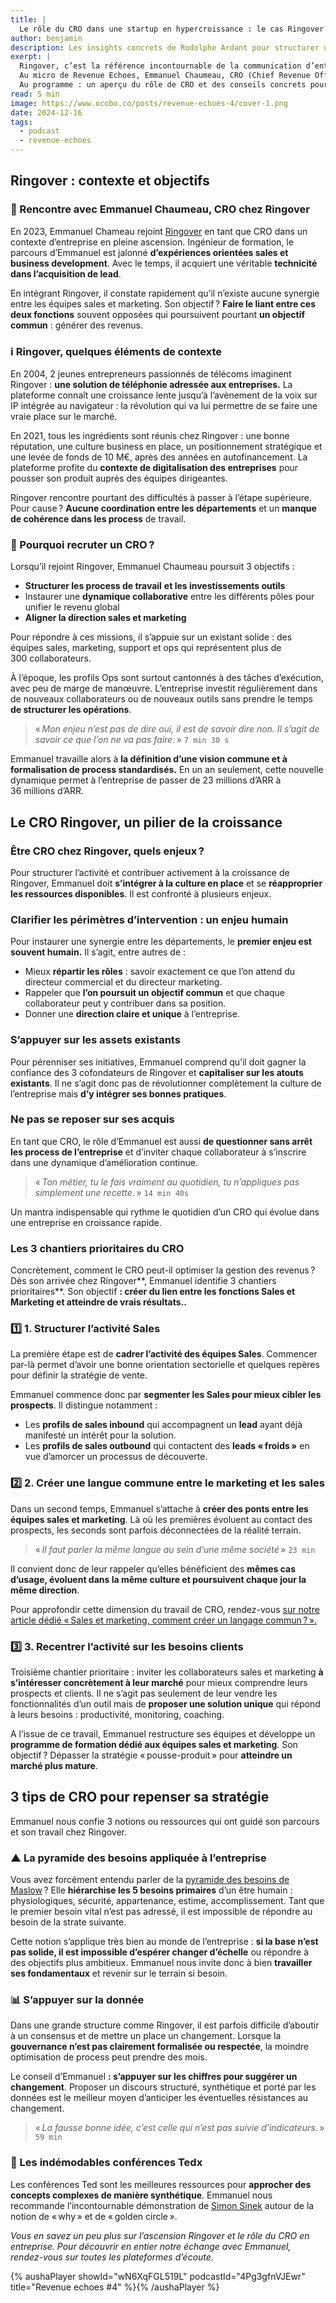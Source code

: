 ```yaml
---
title: |
  Le rôle du CRO dans une startup en hypercroissance : le cas Ringover
author: benjamin
description: Les insights concrets de Rodolphe Ardant pour structurer une bonne équipe commerciale à ses débuts.
exerpt: |
  Ringover, c’est la référence incontournable de la communication d’entreprise. Depuis plus de 20 ans, la plateforme SaaS développe des solutions pour dématérialiser les échanges essentiels entre les entreprises et leurs prestataires extérieurs.
  Au micro de Revenue Echoes, Emmanuel Chaumeau, CRO (Chief Revenue Officer) de Ringover, est venu nous livrer quelques astuces pour gérer ses équipes Revenue dans une entreprise en forte croissance.
  Au programme : un aperçu du rôle de CRO et des conseils concrets pour structurer les fonctions sales et marketing.
read: 5 min
image: https://www.ocobo.co/posts/revenue-echoes-4/cover-1.png
date: 2024-12-16
tags:
  - podcast
  - revenue-echoes
---
```


## Ringover : contexte et objectifs

### 🤝 Rencontre avec Emmanuel Chaumeau, CRO chez Ringover

En 2023, Emmanuel Chameau rejoint [Ringover](https://www.ringover.fr/qui-sommes-nous) en tant que CRO dans un contexte d’entreprise en pleine ascension. Ingénieur de formation, le parcours d’Emmanuel est jalonné **d’expériences orientées sales et business development**. Avec le temps, il acquiert une véritable **technicité dans l’acquisition de lead**.

En intégrant Ringover, il constate rapidement qu’il n’existe aucune synergie entre les équipes sales et marketing. Son objectif ? **Faire le liant entre ces deux fonctions** souvent opposées qui poursuivent pourtant **un objectif commun** : générer des revenus.

### ℹ️ Ringover, quelques éléments de contexte

En 2004, 2 jeunes entrepreneurs passionnés de télécoms imaginent Ringover : **une solution de téléphonie adressée aux entreprises.** La plateforme connaît une croissance lente jusqu’à l’avènement de la voix sur IP intégrée au navigateur : la révolution qui va lui permettre de se faire une vraie place sur le marché.

En 2021, tous les ingrédients sont réunis chez Ringover : une bonne réputation, une culture business en place, un positionnement stratégique et une levée de fonds de 10 M€, après des années en autofinancement. La plateforme profite du **contexte de digitalisation des entreprises** pour pousser son produit auprès des équipes dirigeantes.

Ringover rencontre pourtant des difficultés à passer à l’étape supérieure. Pour cause ? **Aucune coordination entre les départements** et un **manque de cohérence dans les process** de travail.

### 🚀 Pourquoi recruter un CRO ?

Lorsqu’il rejoint Ringover, Emmanuel Chaumeau poursuit 3 objectifs :

- **Structurer les process de travail** **et les investissements outils**
- Instaurer une **dynamique collaborative** entre les différents pôles pour unifier le revenu global
- **Aligner la direction sales et marketing**

Pour répondre à ces missions, il s’appuie sur un existant solide : des équipes sales, marketing, support et ops qui représentent plus de 300 collaborateurs.

À l’époque, les profils Ops sont surtout cantonnés à des tâches d’exécution, avec peu de marge de manœuvre. L’entreprise investit régulièrement dans de nouveaux collaborateurs ou de nouveaux outils sans prendre le temps **de structurer les opérations**.

> « *Mon enjeu n’est pas de dire oui, il est de savoir dire non. Il s’agit de savoir ce que l’on ne va pas faire.* » `7 min 30 s`
>

Emmanuel travaille alors à **la définition d’une vision commune et à formalisation de process standardisés.** En un an seulement, cette nouvelle dynamique permet à l’entreprise de passer de 23 millions d’ARR à 36 millions d’ARR.

## Le CRO Ringover, un pilier de la croissance

### Être CRO chez Ringover, quels enjeux ?

Pour structurer l’activité et contribuer activement à la croissance de Ringover, Emmanuel doit **s’intégrer à la culture en place** et se **réapproprier les ressources disponibles**. Il est confronté à plusieurs enjeux.

### **Clarifier les périmètres d’intervention : un enjeu humain**

Pour instaurer une synergie entre les départements, le **premier enjeu est souvent humain.** Il s’agit, entre autres de :

- Mieux **répartir les rôles** : savoir exactement ce que l’on attend du directeur commercial et du directeur marketing.
- Rappeler que **l’on poursuit un objectif commun** et que chaque collaborateur peut y contribuer dans sa position.
- Donner une **direction claire et unique** à l’entreprise.

### **S’appuyer sur les assets existants**

Pour pérenniser ses initiatives, Emmanuel comprend qu’il doit gagner la confiance des 3 cofondateurs de Ringover et **capitaliser sur les atouts existants**. Il ne s’agit donc pas de révolutionner complètement la culture de l’entreprise mais **d’y intégrer ses bonnes pratiques**.

### **Ne pas se reposer sur ses acquis**

En tant que CRO, le rôle d’Emmanuel est aussi **de questionner sans arrêt les process de l’entreprise** et d’inviter chaque collaborateur à s’inscrire dans une dynamique d’amélioration continue.

> « *Ton métier, tu le fais vraiment au quotidien, tu n’appliques pas simplement une recette.* » `14 min 40s`
>

Un mantra indispensable qui rythme le quotidien d’un CRO qui évolue dans une entreprise en croissance rapide.

### Les 3 chantiers prioritaires du CRO

Concrètement, comment le CRO peut-il optimiser la gestion des revenus ? Dès son arrivée chez Ringover**, Emmanuel identifie 3 chantiers prioritaires**. Son objectif **: créer du lien entre les fonctions Sales et Marketing et atteindre de vrais résultats..**

### **1️⃣ 1. Structurer l’activité Sales**

La première étape est de **cadrer l’activité des équipes Sales**. Commencer par-là permet d’avoir une bonne orientation sectorielle et quelques repères pour définir la stratégie de vente.

Emmanuel commence donc par **segmenter les Sales pour mieux cibler les prospects**. Il distingue notamment :

- Les **profils de sales inbound** qui accompagnent un **lead** ayant déjà manifesté un intérêt pour la solution.
- Les **profils de sales outbound** qui contactent des **leads « froids »** en vue d’amorcer un processus de découverte.

### **2️⃣ 2. Créer une langue commune entre le marketing et les sales**

Dans un second temps, Emmanuel s’attache à **créer des ponts entre les équipes sales et marketing**. Là où les premières évoluent au contact des prospects, les seconds sont parfois déconnectées de la réalité terrain.

> « *Il faut parler la même langue au sein d’une même société* » `23 min`
>

Il convient donc de leur rappeler qu’elles bénéficient des **mêmes cas d’usage, évoluent dans la même culture et poursuivent chaque jour la même direction**.

Pour approfondir cette dimension du travail de CRO, rendez-vous [sur notre article dédié « Sales et marketing, comment créer un langage commun ? ».](https://www.notion.so/quipes-sales-et-marketing-comment-cr-er-un-langage-commun-1813e6cbc8458035a546dab69e7f9bab?pvs=21)

### **3️⃣ 3. Recentrer l’activité sur les besoins clients**

Troisième chantier prioritaire : inviter les collaborateurs sales et marketing **à s’intéresser concrètement à leur marché** pour mieux comprendre leurs prospects et clients. Il ne s’agit pas seulement de leur vendre les fonctionnalités d’un outil mais de **proposer une solution unique** qui répond à leurs besoins : productivité, monitoring, coaching.

A l’issue de ce travail, Emmanuel restructure ses équipes et développe un **programme de formation dédié aux équipes sales et marketing**. Son objectif ? Dépasser la stratégie « pousse-produit » pour **atteindre un marché plus mature**.

## 3 tips de CRO pour repenser sa stratégie

Emmanuel nous confie 3 notions ou ressources qui ont guidé son parcours et son travail chez Ringover.

### ▲ La pyramide des besoins appliquée à l’entreprise

Vous avez forcément entendu parler de la [pyramide des besoins de Maslow](https://blog.hubspot.fr/marketing/pyramide-de-maslow) ? Elle **hiérarchise les 5 besoins primaires** d’un être humain : physiologiques, sécurité, appartenance, estime, accomplissement. Tant que le premier besoin vital n’est pas adressé, il est impossible de répondre au besoin de la strate suivante.

Cette notion s’applique très bien au monde de l’entreprise : **si la base n’est pas solide, il est impossible d’espérer changer d’échelle** ou répondre à des objectifs plus ambitieux. Emmanuel nous invite donc à bien **travailler ses fondamentaux** et revenir sur le terrain si besoin.

### 📊 S’appuyer sur la donnée

Dans une grande structure comme Ringover, il est parfois difficile d’aboutir à un consensus et de mettre un place un changement. Lorsque la **gouvernance n’est pas clairement formalisée ou respectée**, la moindre optimisation de process peut prendre des mois.

Le conseil d’Emmanuel **: s’appuyer sur les chiffres pour suggérer un changement**. Proposer un discours structuré, synthétique et porté par les données est le meilleur moyen d’anticiper les éventuelles résistances au changement.

> « *La fausse bonne idée, c’est celle qui n’est pas suivie d’indicateurs.* » `59 min`
>

### 🎤 Les indémodables conférences Tedx

Les conférences Ted sont les meilleures ressources pour **approcher des concepts complexes de manière synthétique**. Emmanuel nous recommande l’incontournable démonstration de [Simon Sinek](https://www.youtube.com/watch?v=u4ZoJKF_VuA&pp=ygUPc2ltb24gc2luZWsgd2h5) autour de la notion de « why » et de « golden circle ».

*Vous en savez un peu plus sur l’ascension Ringover et le rôle du CRO en entreprise. Pour découvrir en entier notre échange avec Emmanuel, rendez-vous sur toutes les plateformes d’écoute.*

{% aushaPlayer showId="wN6XqFGL519L" podcastId="4Pg3gfnVJEwr" title="Revenue echoes #4" %}{% /aushaPlayer %}
